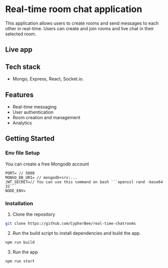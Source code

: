# Real-time room chat application
This application allows users to create rooms and send messages to each other in real-time. Users can create and join rooms and live chat in their selected room.

## Live app

## Tech stack
-   Mongo, Express, React, Socket.io.


## Features
-   Real-time messaging
-   User authentication
-   Room creation and management
-   Analytics

## Getting Started

### Env file Setup
You can create a free Mongodb account

``` 
PORT= // 5000
MONGO_DB_URI= // mongodb+srv:...
JWT_SECRET=// You can use this command on bash ```openssl rand -base64 32```
NODE_ENV=
```

### Installation

1. Clone the repository

```sh
git clone https://github.com/CypherBee/real-time-chatrooms
```

2. Run the build script to install dependencies and build the app.

```sh
npm run build
```

3. Run the app

```sh
npm run start
```
